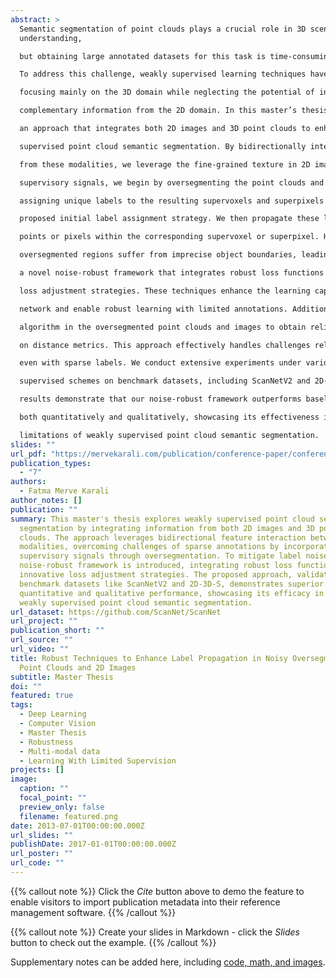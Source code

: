 ```yaml
---
abstract: >
  Semantic segmentation of point clouds plays a crucial role in 3D scene
  understanding,

  but obtaining large annotated datasets for this task is time-consuming and error-prone.

  To address this challenge, weakly supervised learning techniques have been explored,

  focusing mainly on the 3D domain while neglecting the potential of incorporating

  complementary information from the 2D domain. In this master’s thesis, we adopt

  an approach that integrates both 2D images and 3D point clouds to enhance weakly

  supervised point cloud semantic segmentation. By bidirectionally interacting features

  from these modalities, we leverage the fine-grained texture in 2D images and the geometric information in 3D point clouds to benefit each other. To incorporate additional

  supervisory signals, we begin by oversegmenting the point clouds and images and

  assigning unique labels to the resulting supervoxels and superpixels based on our

  proposed initial label assignment strategy. We then propagate these labels to unlabeled

  points or pixels within the corresponding supervoxel or superpixel. However, the

  oversegmented regions suffer from imprecise object boundaries, leading to inaccuracies in the propagated labels and label noise. To address this issue, we introduce

  a novel noise-robust framework that integrates robust loss functions and innovative

  loss adjustment strategies. These techniques enhance the learning capacity of the

  network and enable robust learning with limited annotations. Additionally, we incorporate multi-modality and develop a novel point/pixel-wise confidence calculation

  algorithm in the oversegmented point clouds and images to obtain reliable labels based

  on distance metrics. This approach effectively handles challenges related to ambiguous object boundaries and significantly improves the robustness of the framework

  even with sparse labels. We conduct extensive experiments under various weakly

  supervised schemes on benchmark datasets, including ScanNetV2 and 2D-3D-S. The

  results demonstrate that our noise-robust framework outperforms baseline methods

  both quantitatively and qualitatively, showcasing its effectiveness in addressing the

  limitations of weakly supervised point cloud semantic segmentation.
slides: ""
url_pdf: "https://mervekarali.com/publication/conference-paper/conference-paper.pdf"
publication_types:
  - "7"
authors:
  - Fatma Merve Karali
author_notes: []
publication: ""
summary: This master's thesis explores weakly supervised point cloud semantic
  segmentation by integrating information from both 2D images and 3D point
  clouds. The approach leverages bidirectional feature interaction between
  modalities, overcoming challenges of sparse annotations by incorporating
  supervisory signals through oversegmentation. To mitigate label noise, a novel
  noise-robust framework is introduced, integrating robust loss functions and
  innovative loss adjustment strategies. The proposed approach, validated on
  benchmark datasets like ScanNetV2 and 2D-3D-S, demonstrates superior
  quantitative and qualitative performance, showcasing its efficacy in enhancing
  weakly supervised point cloud semantic segmentation.
url_dataset: https://github.com/ScanNet/ScanNet
url_project: ""
publication_short: ""
url_source: ""
url_video: ""
title: Robust Techniques to Enhance Label Propagation in Noisy Oversegmented
  Point Clouds and 2D Images
subtitle: Master Thesis
doi: ""
featured: true
tags:
  - Deep Learning
  - Computer Vision
  - Master Thesis
  - Robustness
  - Multi-modal data
  - Learning With Limited Supervision
projects: []
image:
  caption: ""
  focal_point: ""
  preview_only: false
  filename: featured.png
date: 2013-07-01T00:00:00.000Z
url_slides: ""
publishDate: 2017-01-01T00:00:00.000Z
url_poster: ""
url_code: ""
---
```


{{% callout note %}}
Click the _Cite_ button above to demo the feature to enable visitors to import publication metadata into their reference management software.
{{% /callout %}}

{{% callout note %}}
Create your slides in Markdown - click the _Slides_ button to check out the example.
{{% /callout %}}

Supplementary notes can be added here, including [code, math, and images](https://wowchemy.com/docs/writing-markdown-latex/).
